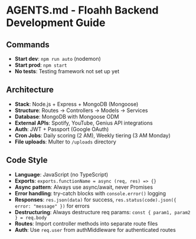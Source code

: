 # AGENTS.md - Floahh Backend Development Guide

## Commands
- **Start dev**: `npm run auto` (nodemon)
- **Start prod**: `npm start`
- **No tests**: Testing framework not set up yet

## Architecture
- **Stack**: Node.js + Express + MongoDB (Mongoose) 
- **Structure**: Routes → Controllers → Models → Services
- **Database**: MongoDB with Mongoose ODM
- **External APIs**: Spotify, YouTube, Genius API integrations
- **Auth**: JWT + Passport (Google OAuth)
- **Cron Jobs**: Daily scoring (2 AM), Weekly tiering (3 AM Monday)
- **File uploads**: Multer to `/uploads` directory

## Code Style
- **Language**: JavaScript (no TypeScript)
- **Exports**: `exports.functionName = async (req, res) => {}`
- **Async pattern**: Always use async/await, never Promises
- **Error handling**: try-catch blocks with `console.error()` logging
- **Responses**: `res.json(data)` for success, `res.status(code).json({ error: "message" })` for errors
- **Destructuring**: Always destructure req params: `const { param1, param2 } = req.body`
- **Routes**: Import controller methods into separate route files
- **Auth**: Use `req.user` from authMiddleware for authenticated routes
